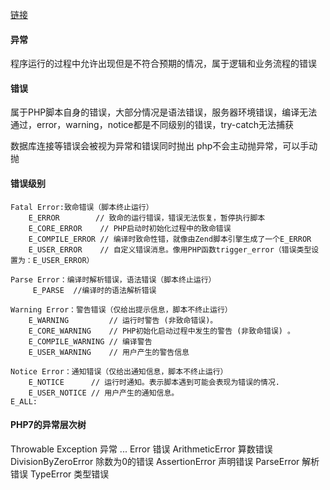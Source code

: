 [链接](https://www.cnblogs.com/zyf-zhaoyafei/p/6928149.html)

#### 异常
程序运行的过程中允许出现但是不符合预期的情况，属于逻辑和业务流程的错误

#### 错误
属于PHP脚本自身的错误，大部分情况是语法错误，服务器环境错误，编译无法通过，error，warning，notice都是不同级别的错误，try-catch无法捕获

数据库连接等错误会被视为异常和错误同时抛出
php不会主动抛异常，可以手动抛

#### 错误级别
```
Fatal Error:致命错误（脚本终止运行）
	E_ERROR        // 致命的运行错误，错误无法恢复，暂停执行脚本
	E_CORE_ERROR    // PHP启动时初始化过程中的致命错误
	E_COMPILE_ERROR // 编译时致命性错，就像由Zend脚本引擎生成了一个E_ERROR
	E_USER_ERROR    // 自定义错误消息。像用PHP函数trigger_error（错误类型设置为：E_USER_ERROR）
 
Parse Error：编译时解析错误，语法错误（脚本终止运行）
	 E_PARSE  //编译时的语法解析错误

Warning Error：警告错误（仅给出提示信息，脚本不终止运行）
	E_WARNING         // 运行时警告 (非致命错误)。
	E_CORE_WARNING    // PHP初始化启动过程中发生的警告 (非致命错误) 。
	E_COMPILE_WARNING // 编译警告
	E_USER_WARNING    // 用户产生的警告信息

Notice Error：通知错误（仅给出通知信息，脚本不终止运行）
	E_NOTICE      // 运行时通知。表示脚本遇到可能会表现为错误的情况.
	E_USER_NOTICE // 用户产生的通知信息。
E_ALL:
```

#### PHP7的异常层次树
Throwable
	Exception 异常
		...
	Error 错误
		ArithmeticError 算数错误
			DivisionByZeroError 除数为0的错误
		AssertionError 声明错误
		ParseError 解析错误
		TypeError 类型错误
